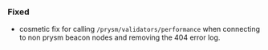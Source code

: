 ### Fixed

- cosmetic fix for calling `/prysm/validators/performance` when connecting to non prysm beacon nodes and removing the 404 error log.
